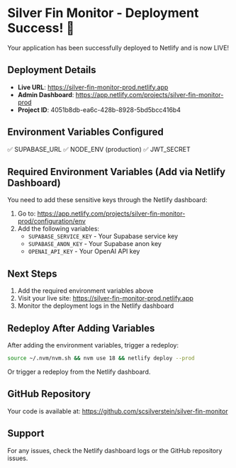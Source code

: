 # Silver Fin Monitor - Deployment Success! 🎉

Your application has been successfully deployed to Netlify and is now LIVE!

## Deployment Details

- **Live URL**: https://silver-fin-monitor-prod.netlify.app
- **Admin Dashboard**: https://app.netlify.com/projects/silver-fin-monitor-prod
- **Project ID**: 4051b8db-ea6c-428b-8928-5bd5bcc416b4

## Environment Variables Configured

✅ SUPABASE_URL
✅ NODE_ENV (production)
✅ JWT_SECRET

## Required Environment Variables (Add via Netlify Dashboard)

You need to add these sensitive keys through the Netlify dashboard:

1. Go to: https://app.netlify.com/projects/silver-fin-monitor-prod/configuration/env
2. Add the following variables:
   - `SUPABASE_SERVICE_KEY` - Your Supabase service key
   - `SUPABASE_ANON_KEY` - Your Supabase anon key  
   - `OPENAI_API_KEY` - Your OpenAI API key

## Next Steps

1. Add the required environment variables above
2. Visit your live site: https://silver-fin-monitor-prod.netlify.app
3. Monitor the deployment logs in the Netlify dashboard

## Redeploy After Adding Variables

After adding the environment variables, trigger a redeploy:

```bash
source ~/.nvm/nvm.sh && nvm use 18 && netlify deploy --prod
```

Or trigger a redeploy from the Netlify dashboard.

## GitHub Repository

Your code is available at: https://github.com/scsilverstein/silver-fin-monitor

## Support

For any issues, check the Netlify dashboard logs or the GitHub repository issues.